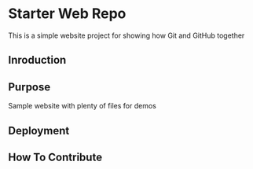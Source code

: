 # Starter Web Repo

This is a simple website project for showing how Git and GitHub together

## Inroduction

## Purpose

Sample website with plenty of files for demos

## Deployment

## How To Contribute